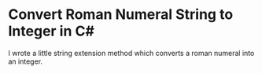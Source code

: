 # Convert Roman Numeral String to Integer in C#

I wrote a little string extension method which converts a roman numeral into an integer.
